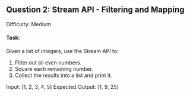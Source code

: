 ## Question 2: Stream API - Filtering and Mapping
Difficulty: Medium
#### Task:
Given a list of integers, use the Stream API to:
1. Filter out all even numbers.
2. Square each remaining number.
3. Collect the results into a list and print it.

Input: [1, 2, 3, 4, 5]
Expected Output: [1, 9, 25]